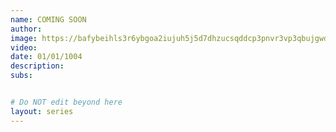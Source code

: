 ```yaml
---
name: COMING SOON
author: 
image: https://bafybeihls3r6ybgoa2iujuh5j5d7dhzucsqddcp3pnvr3vp3qbujgwdxle.ipfs.dweb.link/
video:
date: 01/01/1004
description:
subs: 


# Do NOT edit beyond here
layout: series
---
```

